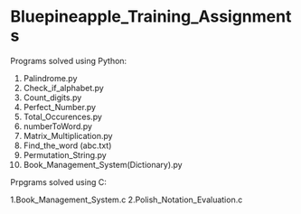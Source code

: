 # Bluepineapple_Training_Assignments

Programs solved using Python:

1. Palindrome.py
2. Check_if_alphabet.py
3. Count_digits.py
4. Perfect_Number.py
5. Total_Occurences.py
6. numberToWord.py
7. Matrix_Multiplication.py
8. Find_the_word (abc.txt)
9. Permutation_String.py
10. Book_Management_System(Dictionary).py


Prpgrams solved using C:

1.Book_Management_System.c
2.Polish_Notation_Evaluation.c


